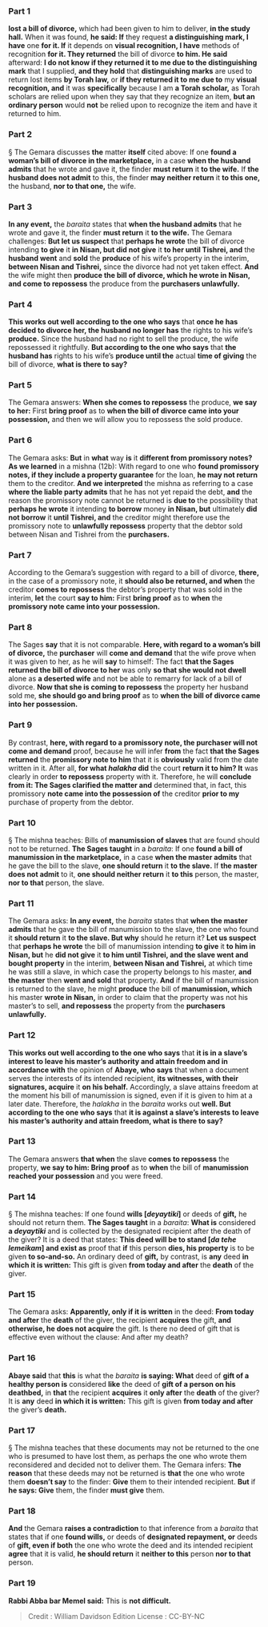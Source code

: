 
### Part 1
<b>lost a bill of divorce,</b> which had been given to him to deliver, <b>in the study hall.</b> When it was found, <b>he said: If</b> they request <b>a distinguishing mark, I have</b> one <b>for it. If</b> it depends on <b>visual recognition, I have</b> methods of recognition <b>for it. They returned</b> the bill of divorce <b>to him. He said</b> afterward: <b>I do not know if they returned it to me due to the distinguishing mark</b> that I supplied, <b>and they hold</b> that <b>distinguishing marks</b> are used to return lost items <b>by Torah law,</b> or <b>if they returned it to me due to</b> my <b>visual recognition, and</b> it was <b>specifically</b> because I am <b>a Torah scholar,</b> as Torah scholars are relied upon when they say that they recognize an item, <b>but an ordinary person</b> would <b>not</b> be relied upon to recognize the item and have it returned to him.

### Part 2
§ The Gemara discusses <b>the</b> matter <b>itself</b> cited above: If one <b>found a woman’s bill of divorce in the marketplace,</b> in a case <b>when the husband admits</b> that he wrote and gave it, the finder <b>must return</b> it <b>to the wife.</b> If <b>the husband does not admit</b> to this, the finder <b>may neither return</b> it <b>to this one,</b> the husband, <b>nor to that one,</b> the wife.

### Part 3
<b>In any event,</b> the <i>baraita</i> states that <b>when the husband admits</b> that he wrote and gave it, the finder <b>must return</b> it <b>to the wife.</b> The Gemara challenges: <b>But let us suspect</b> that <b>perhaps he wrote</b> the bill of divorce intending <b>to give</b> it <b>in Nisan, but did not give</b> it <b>to her until Tishrei, and</b> the <b>husband went</b> and <b>sold</b> the <b>produce</b> of his wife’s property in the interim, <b>between Nisan and Tishrei,</b> since the divorce had not yet taken effect. <b>And</b> the wife might then <b>produce the bill of divorce, which he wrote in Nisan, and come to repossess</b> the produce from the <b>purchasers unlawfully.</b>

### Part 4
<b>This works out well according to the one who says</b> that <b>once he has decided to divorce her, the husband no longer has</b> the rights to his wife’s <b>produce.</b> Since the husband had no right to sell the produce, the wife repossessed it rightfully. <b>But according to the one who says</b> that <b>the husband has</b> rights to his wife’s <b>produce until the</b> actual <b>time of giving</b> the bill of divorce, <b>what is there to say?</b>

### Part 5
The Gemara answers: <b>When she comes to repossess</b> the produce, <b>we say to her:</b> First <b>bring proof</b> as to <b>when the bill of divorce came into your possession,</b> and then we will allow you to repossess the sold produce.

### Part 6
The Gemara asks: <b>But</b> in <b>what</b> way <b>is</b> it <b>different from promissory notes? As we learned</b> in a mishna (12b): With regard to one who <b>found promissory notes, if they include a property guarantee</b> for the loan, <b>he may not return</b> them to the creditor. <b>And we interpreted</b> the mishna as referring to a case <b>where the liable party admits</b> that he has not yet repaid the debt, <b>and</b> the reason the promissory note cannot be returned is <b>due to</b> the possibility that <b>perhaps he wrote</b> it intending <b>to borrow</b> money <b>in Nisan, but</b> ultimately <b>did not borrow</b> it <b>until Tishrei, and</b> the creditor might therefore use the promissory note to <b>unlawfully repossess</b> property that the debtor sold between Nisan and Tishrei from the <b>purchasers.</b>

### Part 7
According to the Gemara’s suggestion with regard to a bill of divorce, <b>there,</b> in the case of a promissory note, it <b>should also be returned, and when</b> the creditor <b>comes to repossess</b> the debtor’s property that was sold in the interim, <b>let</b> the court <b>say to him:</b> First <b>bring proof</b> as to <b>when</b> the <b>promissory note came into your possession.</b>

### Part 8
The Sages <b>say</b> that it is not comparable. <b>Here, with regard to a woman’s bill of divorce,</b> the <b>purchaser</b> will <b>come and demand</b> that the wife prove when it was given to her, as he will <b>say</b> to himself: The fact <b>that the Sages returned the bill of divorce to her</b> was only <b>so that she would not dwell</b> alone as <b>a deserted wife</b> and not be able to remarry for lack of a bill of divorce. <b>Now that she is coming to repossess</b> the property her husband sold me, <b>she should go and bring proof</b> as to <b>when the bill of divorce came into her possession.</b>

### Part 9
By contrast, <b>here, with regard to a promissory note, the purchaser will not come and demand</b> proof, because he will infer <b>from</b> the fact <b>that the Sages returned</b> the <b>promissory note to him</b> that it is <b>obviously</b> valid from the date written in it. After all, <b>for what <i>halakha</i> did</b> the court <b>return it to him? It</b> was clearly in order <b>to repossess</b> property with it. Therefore, he will <b>conclude from it: The Sages clarified the matter and</b> determined that, in fact, this promissory <b>note came into the possession of</b> the creditor <b>prior to my</b> purchase of property from the debtor.

### Part 10
§ The mishna teaches: Bills of <b>manumission of slaves</b> that are found should not to be returned. <b>The Sages taught</b> in a <i>baraita</i>: If one <b>found a bill of manumission in the marketplace,</b> in a case <b>when the master admits</b> that he gave the bill to the slave, <b>one should return</b> it <b>to the slave.</b> If <b>the master does not admit</b> to it, <b>one should neither return</b> it <b>to this</b> person, the master, <b>nor to that</b> person, the slave.

### Part 11
The Gemara asks: <b>In any event,</b> the <i>baraita</i> states that <b>when the master admits</b> that he gave the bill of manumission to the slave, the one who found it <b>should return</b> it <b>to the slave. But why</b> should he return it? <b>Let us suspect</b> that <b>perhaps he wrote</b> the bill of manumission intending <b>to give</b> it <b>to him in Nisan, but</b> he <b>did not give</b> it <b>to him until Tishrei, and the slave went and bought property</b> in the interim, <b>between Nisan and Tishrei,</b> at which time he was still a slave, in which case the property belongs to his master, <b>and the master</b> then <b>went and sold</b> that property. <b>And</b> if the bill of manumission is returned to the slave, he might <b>produce</b> the bill of <b>manumission, which</b> his master <b>wrote in Nisan,</b> in order to claim that the property was not his master’s to sell, <b>and repossess</b> the property from the <b>purchasers unlawfully.</b>

### Part 12
<b>This works out well according to the one who says</b> that <b>it is in a slave’s interest to leave his master’s authority and attain freedom and in accordance with</b> the opinion of <b>Abaye, who says</b> that when a document serves the interests of its intended recipient, <b>its witnesses, with their signatures, acquire</b> it <b>on his behalf.</b> Accordingly, a slave attains freedom at the moment his bill of manumission is signed, even if it is given to him at a later date. Therefore, the <i>halakha</i> in the <i>baraita</i> works out <b>well. But according to the one who says</b> that <b>it is against a slave’s interests to leave his master’s authority and attain freedom, what is there to say?</b>

### Part 13
The Gemara answers <b>that when</b> the slave <b>comes to repossess</b> the property, <b>we say to him: Bring proof</b> as to <b>when</b> the bill of <b>manumission reached your possession</b> and you were freed.

### Part 14
§ The mishna teaches: If one found <b>wills [<i>deyaytiki</i>]</b> or deeds of <b>gift,</b> he should not return them. <b>The Sages taught</b> in a <i>baraita</i>: <b>What is</b> considered <b>a <i>deyaytiki</i></b> and is collected by the designated recipient after the death of the giver? It is a deed that states: <b>This deed will be to stand [<i>da tehe lemeikam</i>] and exist as</b> proof that <b>if</b> this person <b>dies, his property</b> is to be given <b>to so-and-so.</b> An ordinary deed of <b>gift,</b> by contrast, is <b>any</b> deed <b>in which it is written:</b> This gift is given <b>from today and after</b> the <b>death</b> of the giver.

### Part 15
The Gemara asks: <b>Apparently, only if it is written</b> in the deed: <b>From today and after</b> the <b>death</b> of the giver, the recipient <b>acquires</b> the gift, <b>and otherwise, he does not acquire</b> the gift. Is there no deed of gift that is effective even without the clause: And after my death?

### Part 16
<b>Abaye said</b> that <b>this</b> is what the <i>baraita</i> <b>is saying: What</b> deed of <b>gift of a healthy person is</b> considered <b>like</b> the deed of <b>gift of a person on his deathbed,</b> in <b>that</b> the recipient <b>acquires</b> it <b>only after</b> the <b>death</b> of the giver? It is <b>any</b> deed <b>in which it is written:</b> This gift is given <b>from today and after</b> the giver’s <b>death.</b>

### Part 17
§ The mishna teaches that these documents may not be returned to the one who is presumed to have lost them, as perhaps the one who wrote them reconsidered and decided not to deliver them. The Gemara infers: <b>The reason</b> that these deeds may not be returned is <b>that</b> the one who wrote them <b>doesn’t say</b> to the finder: <b>Give</b> them to their intended recipient. <b>But</b> if <b>he says: Give</b> them, the finder <b>must give</b> them.

### Part 18
<b>And</b> the Gemara <b>raises a contradiction</b> to that inference from a <i>baraita</i> that states that if one <b>found wills,</b> or deeds of <b>designated repayment, or</b> deeds of <b>gift, even if both</b> the one who wrote the deed and its intended recipient <b>agree</b> that it is valid, <b>he should return</b> it <b>neither to this</b> person <b>nor to that</b> person.

### Part 19
<b>Rabbi Abba bar Memel said:</b> This is <b>not difficult.</b>

>Credit : William Davidson Edition
>License : CC-BY-NC